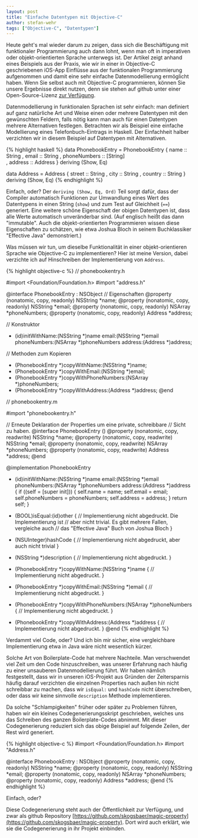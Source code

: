 ```yaml
---
layout: post
title: "Einfache Datentypen mit Objective-C"
author: stefan-wehr
tags: ["Objective-C", "Datentypen"]
---
```


Heute geht's mal wieder darum zu zeigen, dass sich die Beschäftigung mit funktionaler 
Programmierung auch dann lohnt, wenn man oft in imperativen oder objekt-orientierten
Sprache unterwegs ist. Der Artikel zeigt anhand eines Beispiels aus der Praxis,
wie wir in einer in Objective-C geschriebenen iOS-App Einflüsse aus der funktionalen
Programmierung aufgenommen und damit eine sehr einfache Datenmodellierung
ermöglicht haben. Wenn Sie selbst auch mit Objective-C programmieren, können
Sie unsere Ergebnisse direkt nutzen, denn sie stehen auf github unter einer
Open-Source-Lizenz [zur Verfügung](https://github.com/skogsbaer/magic-property).


<!-- more start -->

Datenmodellierung in funktionalen Sprachen ist sehr einfach: man definiert
auf ganz natürliche Art und Weise einen oder mehrere Datentypen mit den gewünschten
Feldern, falls nötig kann man auch für einen Datentypen mehrere Alternativen
festlegen. Betrachten wir als Beispiel eine einfache Modellierung eines Telefonbuch-Eintrags
in Haskell. Der Einfachheit halber verzichten wir in diesem Beispiel
auf Datentypen mit Alternativen.

{% highlight haskell %}
data PhonebookEntry
   = PhonebookEntry
     { name         :: String
     , email        :: String
     , phoneNumbers :: [String]  
     , address      :: Address 
     }
   deriving (Show, Eq)

data Address
   = Address
   { street   :: String
   , city     :: String
   , country  :: String
   }
   deriving (Show, Eq)
{% endhighlight %}


Einfach, oder? Der `deriving (Show, Eq, Ord)` Teil sorgt dafür, dass der Compiler
automatisch Funktionen zur Umwandlung eines Wert des Datentypens in einen
String (`show`) und zum Test auf Gleichheit (`==`) generiert. Eine weitere
schöne Eigenschaft der obigen Datentypen ist, dass alle Werte automatisch
unveränderbar sind. (Auf englisch heißt das dann "immutable". Auch die
objekt-orientierten Programmieren wissen diese Eigenschaften zu schätzen,
wie etwa Joshua Bloch in seinem Buchklassiker "Effective Java" demonstriert.)

Was müssen wir tun, um dieselbe Funktionalität in einer objekt-orientieren Sprache
wie Objective-C zu implementieren? Hier ist meine Version, dabei verzichte
ich auf Hinschreiben der Implementierung von `Address`.

{% highlight objective-c %}
// phonebookentry.h

#import <Foundation/Foundation.h>
#import "address.h"

@interface PhonebookEntry : NSObject
// Eigenschaften
@property (nonatomic, copy, readonly) NSString *name;
@property (nonatomic, copy, readonly) NSString *email;
@property (nonatomic, copy, readonly) NSArray *phoneNumbers;
@property (nonatomic, copy, readonly) Address *address;

// Konstruktor
- (id)initWithName:(NSString *)name 
             email:(NSString *)email
      phoneNumbers:(NSArray *)phoneNumbers
           address:(Address *)address;

// Methoden zum Kopieren
- (PhonebookEntry *)copyWithName:(NSString *)name;
- (PhonebookEntry *)copyWithEmail:(NSString *)email;
- (PhonebookEntry *)copyWithPhoneNumbers:(NSArray *)phoneNumbers;
- (PhonebookEntry *)copyWithAddress:(Address *)address;
@end

// phonebookentry.m

#import "phonebookentry.h"

// Erneute Deklaration der Properties um eine private, schreibbare
// Sicht zu haben.
@interface PhonebookEntry ()
@property (nonatomic, copy, readwrite) NSString *name;
@property (nonatomic, copy, readwrite) NSString *email;
@property (nonatomic, copy, readwrite) NSArray *phoneNumbers;
@property (nonatomic, copy, readwrite) Address *address;
@end

@implementation PhonebookEntry

- (id)initWithName:(NSString *)name 
             email:(NSString *)email
      phoneNumbers:(NSArray *)phoneNumbers
           address:(Address *)address
{
    if ((self = [super init])) {
        self.name = name;
        self.email = email;
        self.phoneNumbers = phoneNumbers;
        self.address = address;
    }
    return self;
}

- (BOOL)isEqual:(id)other
{
    // Implementierung nicht abgedruckt. Die Implementierung ist
    // aber nicht trivial. Es gibt mehrere Fallen, vergleiche auch
    // das "Effective Java" Buch von Joshua Bloch
}

- (NSUInteger)hashCode
{
    // Implementierung nicht abgedruckt, aber auch nicht trivial
}

- (NSString *)description
{
    // Implementierung nicht abgedruckt.
}

- (PhonebookEntry *)copyWithName:(NSString *)name
{
    // Implementierung nicht abgedruckt.
}

- (PhonebookEntry *)copyWithEmail:(NSString *)email
{
    // Implementierung nicht abgedruckt.
}

- (PhonebookEntry *)copyWithPhoneNumbers:(NSArray *)phoneNumbers
{
    // Implementierung nicht abgedruckt.
}

- (PhonebookEntry *)copyWithAddress:(Address *)address
{
    // Implementierung nicht abgedruckt.
}
@end
{% endhighlight %}

Verdammt viel Code, oder? Und ich bin mir sicher, eine vergleichbare Implementierung
etwa in Java wäre nicht wesentlich kürzer.

Solche Art von Boilerplate-Code hat mehrere Nachteile. Man verschwendet viel
Zeit um den Code hinzuschreiben, was unserer Erfahrung nach häufig zu einer unsauberen
Datenmodellierung führt. Wir haben nämlich festgestellt, dass wir in unseren iOS-Projekt
aus Gründen der Zeitersparnis häufig darauf verzichten die einzelnen Properties
nach außen hin nicht schreibbar zu machen, dass wir `isEqual:` und `hashCode` nicht
überschreiben, oder dass wir keine sinnvolle `description` Methode implementieren.

Da solche "Schlampigkeiten" früher oder später zu Problemen führen, haben wir ein
kleines Codegenerierungsskript geschrieben, welches uns das Schreiben des ganzen Boilerplate-Codes
abnimmt. Mit dieser Codegenerierung reduziert sich das obige Beispiel auf folgende Zeilen,
der Rest wird generiert.

{% highlight objective-c %}
#import <Foundation/Foundation.h>
#import "Address.h"

@interface PhonebookEntry : NSObject
@property (nonatomic, copy, readonly) NSString *name;
@property (nonatomic, copy, readonly) NSString *email;
@property (nonatomic, copy, readonly) NSArray *phoneNumbers;
@property (nonatomic, copy, readonly) Address *address;
@end
{% endhighlight %}

Einfach, oder? 

Diese Codegenerierung steht auch der Öffentlichkeit zur Verfügung, und
zwar als github Repository [https://github.com/skogsbaer/magic-property](https://github.com/skogsbaer/magic-property).
Dort wird auch erklärt, wie sie die Codegenerierung in ihr Projekt einbinden.
